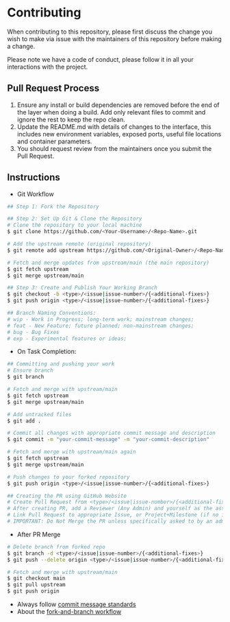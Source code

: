# Contributing

When contributing to this repository, please first discuss the change you wish to make via issue with the maintainers of this repository before making a change.

Please note we have a code of conduct, please follow it in all your interactions with the project.

## Pull Request Process

1. Ensure any install or build dependencies are removed before the end of the layer when doing a
   build. Add only relevant files to commit and ignore the rest to keep the repo clean.
2. Update the README.md with details of changes to the interface, this includes new environment
   variables, exposed ports, useful file locations and container parameters.
3. You should request review from the maintainers once you submit the Pull Request.

## Instructions

- Git Workflow

```bash
## Step 1: Fork the Repository

## Step 2: Set Up Git & Clone the Repository
# Clone the repository to your local machine
$ git clone https://github.com/<Your-Username>/<Repo-Name>.git

# Add the upstream remote (original repository)
$ git remote add upstream https://github.com/<Original-Owner>/<Repo-Name>.git

# Fetch and merge updates from upstream/main (the main repository)
$ git fetch upstream
$ git merge upstream/main

## Step 3: Create and Publish Your Working Branch
$ git checkout -b <type>/<issue|issue-number>/{<additional-fixes>}
$ git push origin <type>/<issue|issue-number>/{<additional-fixes>}

## Branch Naming Conventions:
# wip - Work in Progress; long-term work; mainstream changes;
# feat - New Feature; future planned; non-mainstream changes;
# bug - Bug Fixes
# exp - Experimental features or ideas;

```

- On Task Completion:

```bash
## Committing and pushing your work
# Ensure branch
$ git branch

# Fetch and merge with upstream/main
$ git fetch upstream
$ git merge upstream/main

# Add untracked files
$ git add .

# Commit all changes with appropriate commit message and description
$ git commit -m "your-commit-message" -m "your-commit-description"

# Fetch and merge with upstream/main again
$ git fetch upstream
$ git merge upstream/main

# Push changes to your forked repository
$ git push origin <type>/<issue|issue-number>/{<additional-fixes>}

## Creating the PR using GitHub Website
# Create Pull Request from <type>/<issue|issue-number>/{<additional-fixes>} branch in your forked repository to the main branch in the upstream repository
# After creating PR, add a Reviewer (Any Admin) and yourself as the assignee
# Link Pull Request to appropriate Issue, or Project+Milestone (if no issue created)
# IMPORTANT: Do Not Merge the PR unless specifically asked to by an admin.
```

- After PR Merge

```bash
# Delete branch from forked repo
$ git branch -d <type>/<issue|issue-number>/{<additional-fixes>}
$ git push --delete origin <type>/<issue|issue-number>/{<additional-fixes>}

# Fetch and merge with upstream/main
$ git checkout main
$ git pull upstream
$ git push origin
```

- Always follow [commit message standards](https://chris.beams.io/posts/git-commit/)
- About the [fork-and-branch workflow](https://blog.scottlowe.org/2015/01/27/using-fork-branch-git-workflow/)
